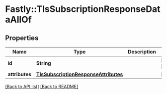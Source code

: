 # Fastly::TlsSubscriptionResponseDataAllOf

## Properties

| Name | Type | Description | Notes |
| ---- | ---- | ----------- | ----- |
| **id** | **String** |  | [optional][readonly] |
| **attributes** | [**TlsSubscriptionResponseAttributes**](TlsSubscriptionResponseAttributes.md) |  | [optional] |

[[Back to API list]](../../README.md#endpoints) [[Back to README]](../../README.md)

